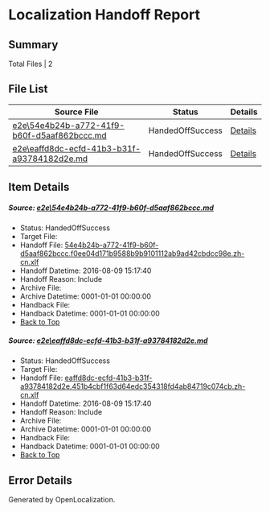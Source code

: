 # <a name='report-top'></a> Localization Handoff Report

## Summary
 Total Files | 2

## File List
 Source File | Status | Details 
 ----------- | ------ | ------- 
 [e2e\54e4b24b-a772-41f9-b60f-d5aaf862bccc.md](https://github.com/OpenLocalizationTestOrg/oltest/blob/8614b4b68f8128efad2465191ae77dad16836a30/e2e/54e4b24b-a772-41f9-b60f-d5aaf862bccc.md) | HandedOffSuccess | [Details](#71a2c61b57f74f851d0f81cd798644ee46e255631)
 [e2e\eaffd8dc-ecfd-41b3-b31f-a93784182d2e.md](https://github.com/OpenLocalizationTestOrg/oltest/blob/8614b4b68f8128efad2465191ae77dad16836a30/e2e/eaffd8dc-ecfd-41b3-b31f-a93784182d2e.md) | HandedOffSuccess | [Details](#6de8dd1496379db27ae743fa2113b9b8b50343882)

## Item Details
##### <a name='71a2c61b57f74f851d0f81cd798644ee46e255631'></a> Source: [e2e\54e4b24b-a772-41f9-b60f-d5aaf862bccc.md](https://github.com/OpenLocalizationTestOrg/oltest/blob/8614b4b68f8128efad2465191ae77dad16836a30/e2e/54e4b24b-a772-41f9-b60f-d5aaf862bccc.md)
* Status: HandedOffSuccess
* Target File: 
* Handoff File: [54e4b24b-a772-41f9-b60f-d5aaf862bccc.f0ee04d171b9588b9b9101112ab9ad42cbdcc98e.zh-cn.xlf](https://github.com/OpenLocalizationTestOrg/olhandoff-e2e/blob/1aab49e0f82de11385b2adaa3660cbcfdc1cc1b7/ol-handoff/OpenLocalizationTestOrg/ol-test-zhcn/ci/ht/54e4b24b-a772-41f9-b60f-d5aaf862bccc.f0ee04d171b9588b9b9101112ab9ad42cbdcc98e.zh-cn.xlf)
* Handoff Datetime: 2016-08-09 15:17:40
* Handoff Reason: Include
* Archive File: 
* Archive Datetime: 0001-01-01 00:00:00
* Handback File: 
* Handback Datetime: 0001-01-01 00:00:00
* [Back to Top](#report-top)

##### <a name='6de8dd1496379db27ae743fa2113b9b8b50343882'></a> Source: [e2e\eaffd8dc-ecfd-41b3-b31f-a93784182d2e.md](https://github.com/OpenLocalizationTestOrg/oltest/blob/8614b4b68f8128efad2465191ae77dad16836a30/e2e/eaffd8dc-ecfd-41b3-b31f-a93784182d2e.md)
* Status: HandedOffSuccess
* Target File: 
* Handoff File: [eaffd8dc-ecfd-41b3-b31f-a93784182d2e.451b4cbf1f63d64edc354318fd4ab84719c074cb.zh-cn.xlf](https://github.com/OpenLocalizationTestOrg/olhandoff-e2e/blob/1aab49e0f82de11385b2adaa3660cbcfdc1cc1b7/ol-handoff/OpenLocalizationTestOrg/ol-test-zhcn/ci/ht/eaffd8dc-ecfd-41b3-b31f-a93784182d2e.451b4cbf1f63d64edc354318fd4ab84719c074cb.zh-cn.xlf)
* Handoff Datetime: 2016-08-09 15:17:40
* Handoff Reason: Include
* Archive File: 
* Archive Datetime: 0001-01-01 00:00:00
* Handback File: 
* Handback Datetime: 0001-01-01 00:00:00
* [Back to Top](#report-top)


## Error Details

Generated by OpenLocalization.
